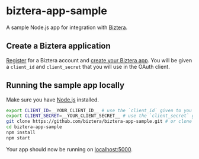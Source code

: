 # biztera-app-sample

A sample Node.js app for integration with [Biztera](https://biztera.com).

## Create a Biztera application

[Register](https://biztera.com/register) for a Biztera account and [create your Biztera app](https://biztera.com/developer/apps/new). You will be given a `client_id` and `client_secret` that you will use in the OAuth client.

## Running the sample app locally

Make sure you have [Node.js](http://nodejs.org/) installed.

```sh
export CLIENT_ID=__YOUR_CLIENT_ID__ # use the `client_id` given to you
export CLIENT_SECRET=__YOUR_CLIENT_SECRET__ # use the `client_secret` given to you
git clone https://github.com/biztera/biztera-app-sample.git # or clone your own fork
cd biztera-app-sample
npm install
npm start
```

Your app should now be running on [localhost:5000](http://localhost:5000/).
